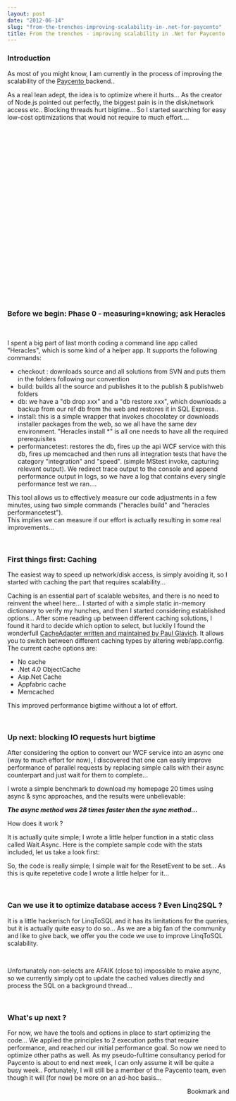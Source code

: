 ```yaml
---
layout: post
date: "2012-06-14"
slug: "from-the-trenches-improving-scalability-in-.net-for-paycento"
title: From the trenches - improving scalability in .Net for Paycento
---
```


<h3>Introduction</h3>
<p>As most of you might know, I am currently in the process of improving the scalability of the <a href="http://www.paycento.com/" target="_blank">Paycento </a>backend..</p>
<p>As a real lean adept, the idea is to optimize where it hurts... As the creator of Node.js pointed out perfectly, the biggest pain is in the disk/network access etc.. Blocking threads hurt bigtime... So I started searching for easy low-cost optimizations that would not require to much effort....</p>
<p>
<object width="640" height="360">
<param name="movie" value="http://www.youtube.com/v/M-sc73Y-zQA?version=3&amp;hl=nl_NL" />
<param name="allowFullScreen" value="true" />
<param name="allowscriptaccess" value="always" /><embed type="application/x-shockwave-flash" width="640" height="360" src="http://www.youtube.com/v/M-sc73Y-zQA?version=3&amp;hl=nl_NL" allowscriptaccess="always" allowfullscreen="true"></embed>
</object>
</p>
<p>&nbsp;</p>
<h3>Before we begin: Phase 0 - measuring=knowing; ask Heracles</h3>
<p></p>
<p>&nbsp;</p>
<p>I spent a big part of last month coding a command line app called "Heracles", which is some kind of a helper app. It supports the following commands:</p>
<ul>
<li>checkout : downloads source and all solutions from SVN and puts them in the folders following our convention</li>
<li>build: builds all the source and publishes it to the publish &amp; publishweb folders</li>
<li>db: we have a "db drop xxx" and a "db restore xxx", which downloads a backup from our ref db from the web and restores it in SQL Express..</li>
<li>install: this is a simple wrapper that invokes chocolatey or downloads installer packages from the web, so we all have the same dev environment. "Heracles install *" is all one needs to have all the required prerequisites</li>
<li>performancetest: restores the db, fires up the api WCF service with this db, fires up memcached and then runs all integration tests that have the category "integration" and "speed". (simple MStest invoke, capturing relevant output). We redirect trace output to the console and append performance output in logs, so we have a log that contains every single performance test we ran....</li>
</ul>
<div style="text-align: left; ">This tool allows us to effectively measure our code adjustments in a few minutes, using two simple commands ("heracles build" and "heracles performancetest").</div>
<div>This implies we can measure if our effort is actually resulting in some real improvements...</div>
<p>&nbsp;</p>
<h3>First things first: Caching</h3>
<p>The easiest way to speed up network/disk access, is simply avoiding it, so I started with caching the part that requires scalability...</p>
<p>Caching is an essential part of scalable websites, and there is no need to reinvent the wheel here... I started of with a simple static in-memory dictionary to verify my hunches, and then I started considering established options...&nbsp;After some reading up between different caching solutions, I found it hard to decide which option to select, but luckily I found the wonderfull <a href="http://www.nuget.org/packages/Glav.CacheAdapter" target="_blank">CacheAdapter written and maintained by Paul Glavich</a>. It allows you to switch between different caching types by altering web/app.config. The current cache options are:</p>
<ul>
<li>No cache</li>
<li>.Net 4.0 ObjectCache</li>
<li>Asp.Net Cache</li>
<li>Appfabric cache</li>
<li>Memcached</li>
</ul>
<p>This improved performance bigtime wiithout a lot of effort.</p>
<p>&nbsp;</p>
<h3>Up next: blocking IO requests hurt bigtime</h3>
<p>After considering the option to convert our WCF service into an async one (way to much effort for now), I discovered that one can easily improve performance of parallel requests by replacing simple calls with their async counterpart and just wait for them to complete...</p>
<p>I wrote a simple benchmark to download my homepage 20 times using async &amp; sync approaches, and the results were unbelievable:</p>
<p><strong><em>The async method was 28 times faster then the sync method...</em></strong></p>
<p>How does it work ?</p>
<p>It is actually quite simple; I wrote a little helper function in a static class called Wait.Async. Here is the complete sample code with the stats included, let us take a look first:</p>
<p>
<script src="https://gist.github.com/2929935.js?file=asynctest.cs"></script>
</p>
<p>So, the code is really simple; I simple wait for the ResetEvent to be set... As this is quite repetetive code I wrote a little helper for it...</p>
<p>&nbsp;</p>
<h3>Can we use it to optimize database access ? Even Linq2SQL ?</h3>
<p>It is a little hackerisch for LinqToSQL and it has its limitations for the queries, but it is actually quite easy to do so... As we are a big fan of the community and like to give back, we offer you the code we use to improve LinqToSQL scalability.</p>
<p>&nbsp;</p>
<p>
<script src="https://gist.github.com/2929935.js?file=Paycento.API.Tasks.cs"></script>
</p>
<p>Unfortunately non-selects are AFAIK (close to) impossible to make async, so we currently simply opt to update the cached values directly and process the SQL on a background thread...</p>
<p>&nbsp;</p>
<h3>What's up next ?</h3>
<p>For now, we have the tools and options in place to start optimizing the code... We applied the principles to 2 execution paths that require performance, and reached our initial performance goal. So now we need to optimize other paths as well. As my pseudo-fulltime consultancy period for Paycento is about to end next week, I can only assume it will be quite a busy week.. Fortunately, I will still be a member of the Paycento team, even though it will (for now) be more on an ad-hoc basis...</p><div style="text-align:right"><a class="addthis_button" href="http://www.addthis.com/bookmark.php?v=250&amp;pub=xa-4aec37702e3161d4"><img src="http://s7.addthis.com/static/btn/v2/lg-share-en.gif" width="125" height="16" alt="Bookmark and Share" style="border:0"/></a><script type="text/javascript" src="http://s7.addthis.com/js/250/addthis_widget.js#pub=xa-4aec37702e3161d4"></script></div>
